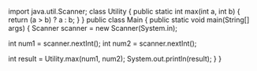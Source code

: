 import java.util.Scanner;
class Utility {
 public static int max(int a, int b) {
 return (a > b) ? a : b;
 }
}
public class Main {
 public static void main(String[] args) {
 Scanner scanner = new Scanner(System.in);


 int num1 = scanner.nextInt();
 int num2 = scanner.nextInt();

 int result = Utility.max(num1, num2);
 System.out.println(result);
 }
 }
